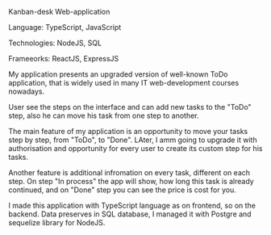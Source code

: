 Kanban-desk Web-application

Language: TypeScript, JavaScript

Technologies: NodeJS, SQL

Frameeorks: ReactJS, ExpressJS

My application presents an upgraded version of well-known ToDo application,
that is widely used in many IT web-development courses nowadays.

User see the steps on the interface and can add new tasks to the "ToDo" step, also he can move his task from
one step to another.

The main feature of my application is an opportunity to move your tasks step by step,
from "ToDo", to "Done". LAter, I amm going to upgrade it with authorisation and opportunity for 
every user to create its custom step for his tasks.

Another feature is additional infromation on every task, different on each step. On step "In process"
the app will show, how long this task is already continued, and on "Done" step you can see the price is cost for you.

I made this application with TypeScript language as on frontend, so on the backend. Data preserves in SQL database, I managed it
with Postgre and sequelize library for NodeJS.